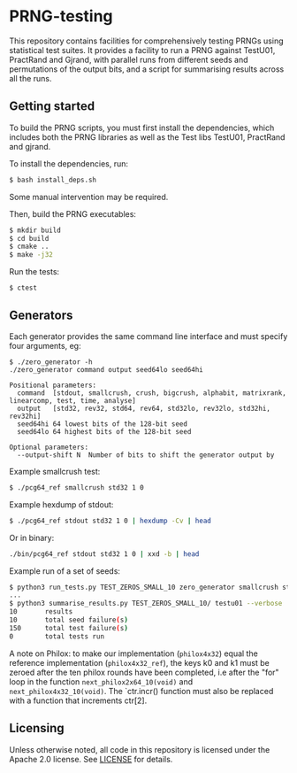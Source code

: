 # PRNG-testing

This repository contains facilities for comprehensively testing PRNGs using
statistical test suites. It provides a facility to run a PRNG against TestU01,
PractRand and Gjrand, with parallel runs from different seeds and permutations
of the output bits, and a script for summarising results across all the runs.

## Getting started

To build the PRNG scripts, you must first install the dependencies, which
includes both the PRNG libraries as well as the Test libs TestU01, PractRand
and gjrand.

To install the dependencies, run:

```bash
$ bash install_deps.sh
```

Some manual intervention may be required.

Then, build the PRNG executables:

```bash
$ mkdir build
$ cd build
$ cmake ..
$ make -j32
```

Run the tests:
```
$ ctest
```

## Generators

Each generator provides the same command line interface and must specify four
arguments, eg:

```
$ ./zero_generator -h
./zero_generator command output seed64lo seed64hi

Positional parameters:
  command  [stdout, smallcrush, crush, bigcrush, alphabit, matrixrank, linearcomp, test, time, analyse]
  output   [std32, rev32, std64, rev64, std32lo, rev32lo, std32hi, rev32hi]
  seed64hi 64 lowest bits of the 128-bit seed
  seed64lo 64 highest bits of the 128-bit seed

Optional parameters:
  --output-shift N  Number of bits to shift the generator output by
```

Example smallcrush test:

```bash
$ ./pcg64_ref smallcrush std32 1 0
```

Example hexdump of stdout:

```bash
$ ./pcg64_ref stdout std32 1 0 | hexdump -Cv | head
```

Or in binary:

```bash
./bin/pcg64_ref stdout std32 1 0 | xxd -b | head
```

Example run of a set of seeds:

```bash
$ python3 run_tests.py TEST_ZEROS_SMALL_10 zero_generator smallcrush std32 --numseeds 10
...
$ python3 summarise_results.py TEST_ZEROS_SMALL_10/ testu01 --verbose
10       results
10       total seed failure(s)
150      total test failure(s)
0        total tests run
```

A note on Philox: to make our implementation (`philox4x32`) equal the reference
implementation (`philox4x32_ref`), the keys k0 and k1 must be zeroed after the
ten philox rounds have been completed, i.e after the "for" loop in the function
`next_philox2x64_10(void)` and `next_philox4x32_10(void)`. The `ctr.incr()
function must also be replaced with a function that increments ctr[2].

## Licensing

Unless otherwise noted, all code in this repository is licensed under the
Apache 2.0 license. See [LICENSE](LICENSE) for details.
